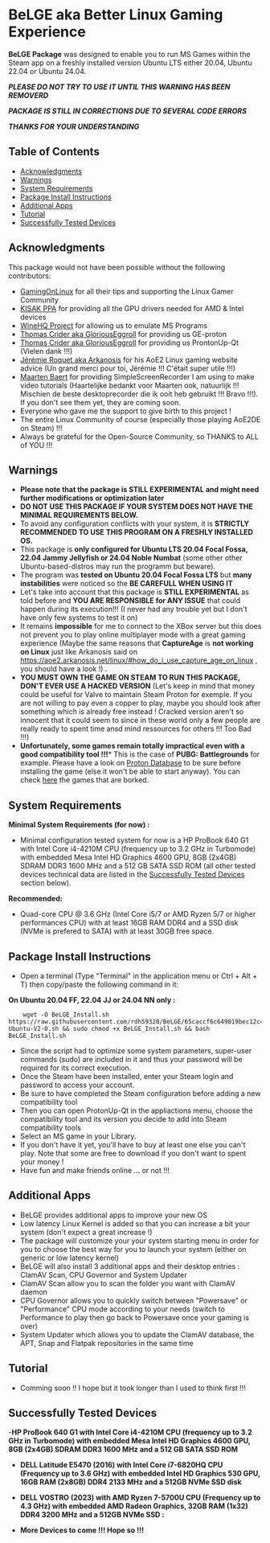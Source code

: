 # BeLGE aka Better Linux Gaming Experience

**BeLGE Package** was designed to enable you to run MS Games within the Steam app on a freshly installed version Ubuntu LTS either 20.04, Ubuntu 22.04 or Ubuntu 24.04. 

***PLEASE DO NOT TRY TO USE IT UNTIL THIS WARNING HAS BEEN REMOVERD***

***PACKAGE IS STILL IN CORRECTIONS DUE TO SEVERAL CODE ERRORS***

***THANKS FOR YOUR UNDERSTANDING***

## Table of Contents
- [Acknowledgments](#acknowledgments)
- [Warnings](#warnings)
- [System Requirements](#system-requirements)
- [Package Install Instructions](#package-install-instructions)
- [Additional Apps](#additional-apps)
- [Tutorial](#tutorial)
- [Successfully Tested Devices](#successfully-tested-devices)
  
## Acknowledgments

This package would not have been possible without the following contributors:
- [GamingOnLinux](https://www.gamingonlinux.com/) for all their tips and supporting the Linux Gamer Community 
- [KISAK PPA](https://launchpad.net/~kisak/+archive/ubuntu/kisak-mesa) for providing all the GPU drivers needed for AMD & Intel devices
- [WineHQ Project](https://www.winehq.org/about) for allowing us to emulate MS Programs 
- [Thomas Crider aka GloriousEggroll](https://github.com/GloriousEggroll) for providing us GE-proton
- [Thomas Crider aka GloriousEggroll](https://github.com/DavidoTek) for providing us ProntonUp-Qt (Vielen dank !!!) 
- [Jérémie Roquet aka Arkanosis](https://github.com/Arkanosis) for his AoE2 Linux gaming website advice (Un grand merci pour toi, Jérémie !!! C'était super utile !!!) 
- [Maarten Baert](https://www.maartenbaert.be/simplescreenrecorder/) for providing SimpleScreenRecorder I am using to make video tutorials (Haartelijke bedankt voor Maarten ook, natuurlijk !!! Mischien de beste desktoprecorder die ik ooit heb gebruikt !!! Bravo !!!). If you don't see them yet, they are coming soon.
- Everyone who gave me the support to give birth to this project ! 
- The entire Linux Community of course (especially those playing AoE2DE on Steam) !!!
- Always be grateful for the Open-Source Community, so THANKS to ALL of YOU !!!

## Warnings

- **Please note that the package is STILL EXPERIMENTAL and might need further modifications or optimization later**
- **DO NOT USE THIS PACKAGE IF YOUR SYSTEM DOES NOT HAVE THE MINIMAL REQUIREMENTS BELOW.**
- To avoid any configuration conflicts with your system, it is **STRICTLY RECOMMENDED TO USE THIS PROGRAM ON A FRESHLY INSTALLED OS.**
- This package is **only configured for Ubuntu LTS 20.04 Focal Fossa, 22.04 Jammy Jellyfish or 24.04 Noble Numbat** (some other other Ubuntu-based-distros may run the programm but beware). 
- The program was **tested on Ubuntu 20.04 Focal Fossa LTS** but **many instabilities** were noticed so the **BE CAREFULL WHEN USING IT**
- Let's take into account that this package is **STILL EXPERIMENTAL** as told before and **YOU ARE RESPONSIBLE for ANY ISSUE** that could happen during its execution!!! (I never had any trouble yet but I don't have only few systems to test it on)
- It remains **impossible** for me to connect to the XBox server but this does not prevent you to play online multiplayer mode with a great gaming experience (Maybe the same reasons that **CaptureAge** is **not working on Linux** just like Arkanosis said on https://aoe2.arkanosis.net/linux/#how_do_i_use_capture_age_on_linux , you should have a look !) .
- **YOU MUST OWN THE GAME ON STEAM TO RUN THIS PACKAGE, DON'T EVER USE A HACKED VERSION** (Let's keep in mind that money could be useful for Valve to maintain Steam Proton for exemple. If you are not willing to pay even a copper to play, maybe you should look after something which is already free instead ! Cracked version aren't so innocent that it could seem to since in these world only a few people are really ready to spent time ansd mind ressources for others !!! Too Bad !!!)
- **Unfortunately, some games remain totally impractical even with a good compatibility tool !!!*** This is the case of **PUBG: Battlegrounds** for example. Please have a look on [Proton Database](https://www.protondb.com/) to be sure before installing the game (else it won't be able to start anyway). You can check [here](https://www.protondb.com/explore?sort=fixWanted) the games that are borked.  
## System Requirements

**Minimal System Requirements (for now) :**
- Minimal configuration tested system for now is a HP ProBook 640 G1 with Intel Core i4-4210M CPU (frequency up to 3.2 GHz in Turbomode) with embedded Mesa Intel HD Graphics 4600 GPU, 8GB (2x4GB) SDRAM  DDR3 1600 MHz and a 512 GB SATA SSD ROM (all other tested devices technical data are listed in the [Successfully Tested Devices](#successfully-tested-devices) section below).
   
**Recommended:**
- Quad-core CPU @ 3.6 GHz (Intel Core i5/7 or AMD Ryzen 5/7 or higher performances CPU) with at least 16GB RAM DDR4 and a SSD disk (NVMe is prefered to SATA) with at least 30GB free space.

## Package Install Instructions

- Open a terminal (Type "Terminal" in the application menu or Ctrl + Alt + T) then copy/paste the following command in it:

**On Ubuntu 20.04 FF, 22.04 JJ or 24.04 NN only :**
 
        wget -O BeLGE_Install.sh https://raw.githubusercontent.com/rdh59320/BeLGE/65caccf6c649019bec12c4e4561ae60fd07ceb90/BeLGE-Ubuntu-V2-0.sh && sudo chmod +x BeLGE_Install.sh && bash BeLGE_Install.sh

    
- Since the script had to optimize some system parameters, super-user commands (sudo) are included in it and thus your password will be required for its correct execution.
- Once the Steam have been installed, enter your Steam login and password to access your account.
- Be sure to have completed the Steam configuration before adding a new compatibility tool
- Then you can open ProtonUp-Qt in the appliactions menu, choose the compatibility tool and its version you decide to add into Steam compatibility tools
- Select an MS game in your Library.
- If you don't have it yet, you'll have to buy at least one else you can't play. Note that some are free to download if you don't want to spent your money !
- Have fun and make friends online ... or not !!!

## Additional Apps
- BeLGE provides additional apps to improve your new OS
- Low latency Linux Kernel is added so that you can increase a bit your system (don't expect a great increase !)
- The package will customize your your system starting menu in order for you to choose the best way for you to launch your system (either on generic or low latency kernel)
- BeLGE will also install 3 additional apps and their desktop entries : ClamAV Scan, CPU Governor and System Updater
- ClamAV Scan allow you to scan the folder you want with ClamAV daemon
- CPU Governor allows you to quickly switch between "Powersave" or "Performance" CPU mode according to your needs (switch to Performance to play then go back to Powersave once your gaming is over)
- System Updater which allows you to update the ClamAV database, the APT, Snap and Flatpak repositories in the same time

## Tutorial
- Comming soon !! I hope but it took longer than I used to think first !!! 

## Successfully Tested Devices

-**HP ProBook 640 G1 with Intel Core i4-4210M CPU (frequency up to 3.2 GHz in Turbomode) with embedded Mesa Intel HD Graphics 4600 GPU, 8GB (2x4GB) SDRAM  DDR3 1600 MHz and a 512 GB SATA SSD ROM**

- **DELL Latitude E5470 (2016) with Intel Core i7-6820HQ CPU (Frequency up to 3.6 GHz) with embedded Intel HD Graphics 530 GPU, 16GB RAM (2x8GB) DDR4 2133 MHz and a 512GB NVMe SSD disk**

- **DELL VOSTRO (2023) with AMD Ryzen 7-5700U CPU (Frequency up to 4.3 GHz) with embedded AMD Radeon Graphics, 32GB RAM (1x32) DDR4 3200 MHz and a 512GB NVMe SSD :**
  
- **More Devices to come  !!! Hope so !!!**
